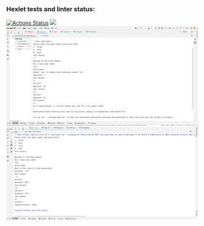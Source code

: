 ### Hexlet tests and linter status:
[![Actions Status](https://github.com/Lopuhon/java-project-lvl1/workflows/hexlet-check/badge.svg)](https://github.com/Lopuhon/java-project-lvl1/actions)
<a href="https://codeclimate.com/github/codeclimate/codeclimate/maintainability"><img src="https://api.codeclimate.com/v1/badges/a99a88d28ad37a79dbf6/maintainability" /></a>
![img.png](img.png)
![img_1.png](img_1.png)